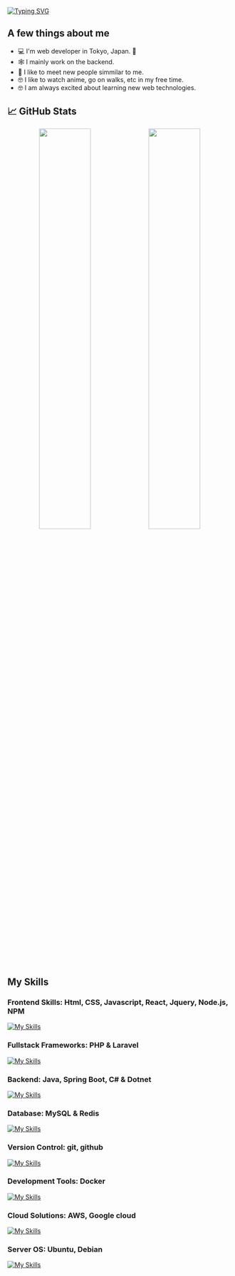 [![Typing SVG](https://readme-typing-svg.herokuapp.com?font=Fira+Code&pause=1000&color=A9FEF7&center=true&vCenter=true&random=true&width=500&lines=Hi%2C+I'm+Kabir+Gaire;Welcome+To+My+Github+Profile)](https://git.io/typing-svg)

## A few things about me

- 💻 I'm web developer in Tokyo, Japan.  📍
- 🕸️ I mainly work on the backend.
- 🤝 I like to meet new people simmilar to me.
- 🤓 I like to watch anime, go on walks, etc in my free time.
- 🤓 I am always excited about learning new web technologies.

## 📈 GitHub Stats

<p align="center">
  <img width="48%" src="https://github-readme-stats.vercel.app/api?username=kabirgaire0&show_icons=true&theme=radical" />
  <img width="48%" src="https://github-readme-streak-stats.herokuapp.com/?user=kabirgaire0&theme=radical" />
</p>

## My Skills

  ### Frontend Skills: Html, CSS, Javascript, React, Jquery, Node.js, NPM
  
  [![My Skills](https://skillicons.dev/icons?i=html,css,js,jquery,react,vue,nodejs,npm&theme=light)](https://skillicons.dev)
  
  ### Fullstack Frameworks: PHP & Laravel
  
  [![My Skills](https://skillicons.dev/icons?i=php,laravel&theme=light)](https://skillicons.dev)
  
  ### Backend: Java, Spring Boot, C# & Dotnet
  
  [![My Skills](https://skillicons.dev/icons?i=java,spring,cs,dotnet&theme=light)](https://skillicons.dev)
  
  ### Database: MySQL & Redis
  
  [![My Skills](https://skillicons.dev/icons?i=mysql,redis&theme=light)](https://skillicons.dev)
  
  ### Version Control: git, github
  
  [![My Skills](https://skillicons.dev/icons?i=git,github&theme=light)](https://skillicons.dev)
  
  ### Development Tools: Docker
  
  [![My Skills](https://skillicons.dev/icons?i=docker&theme=light)](https://skillicons.dev)
  
  ### Cloud Solutions: AWS, Google cloud
  
  [![My Skills](https://skillicons.dev/icons?i=aws,firebase,gcp&theme=light)](https://skillicons.dev)
  
  ### Server OS: Ubuntu, Debian 
  
  [![My Skills](https://skillicons.dev/icons?i=debian,ubuntu&theme=light)](https://skillicons.dev)
